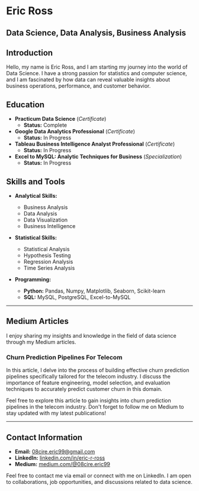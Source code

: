 # Eric Ross
## Data Science, Data Analysis, Business Analysis

## Introduction
Hello, my name is Eric Ross, and I am starting my journey into the world of Data Science. I have a strong passion for statistics and computer science, and I am fascinated by how data can reveal valuable insights about business operations, performance, and customer behavior.

## Education
- **Practicum Data Science** (*Certificate*)
    - **Status:** Complete
- **Google Data Analytics Professional** (*Certificate*)
    - **Status:** In Progress
- **Tableau Business Intelligence Analyst Professional** (*Certificate*)
    - **Status:** In Progress
- **Excel to MySQL: Analytic Techniques for Business** (*Specialization*)
    - **Status:** In Progress

## Skills and Tools
- **Analytical Skills:**
  - Business Analysis
  - Data Analysis
  - Data Visualization
  - Business Intelligence

- **Statistical Skills:**
  - Statistical Analysis
  - Hypothesis Testing
  - Regression Analysis
  - Time Series Analysis

- **Programming:**
  - **Python:** Pandas, Numpy, Matplotlib, Seaborn, Scikit-learn
  - **SQL:** MySQL, PostgreSQL, Excel-to-MySQL

---

## Medium Articles
I enjoy sharing my insights and knowledge in the field of data science through my Medium articles.

### Churn Prediction Pipelines For Telecom
In this article, I delve into the process of building effective churn prediction pipelines specifically tailored for the telecom industry. I discuss the importance of feature engineering, model selection, and evaluation techniques to accurately predict customer churn in this domain.

Feel free to explore this article to gain insights into churn prediction pipelines in the telecom industry. Don't forget to follow me on Medium to stay updated with my latest publications!

---

## Contact Information
- **Email:** 08cire.eric99@gmail.com
- **LinkedIn:** [linkedin.com/in/eric-r-ross](https://www.linkedin.com/in/eric-r-ross)
- **Medium:** [medium.com/@08cire.eric99](https://medium.com/@08cire.eric99)

Feel free to contact me via email or connect with me on LinkedIn. I am open to collaborations, job opportunities, and discussions related to data science.



